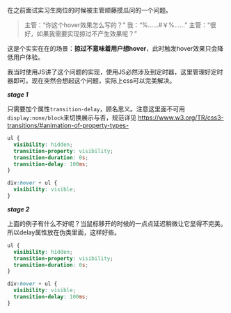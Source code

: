 在之前面试实习生岗位的时候被主管顺藤摸瓜问的一个问题。

> 主管：“你这个hover效果怎么写的？”
我：“%……#￥%……”
主管：“很好，如果我需要实现掠过不产生效果呢？”

这是个实实在在的场景：**掠过不意味着用户想hover**，此时触发hover效果只会降低用户体验。

我当时使用JS讲了这个问题的实现，使用JS必然涉及到定时器，这里管理好定时器即可。现在突然会想起这个问题，实际上css可以完美解决。

***stage 1***

只需要加个属性`transition-delay`，顾名思义。注意这里面不可用`display:none/block`来切换展示与否，规范详见 https://www.w3.org/TR/css3-transitions/#animation-of-property-types-
```css
ul {
  visibility: hidden;
  transition-property: visibility;
  transition-duration: 0s;
  transition-delay: 100ms;
}

div:hover + ul {
  visibility: visible;
}
```
***stage 2***

上面的例子有什么不好呢？当鼠标移开的时候的一点点延迟稍微让它显得不完美。所以delay属性放在伪类里面，这样好些。
```css
ul {
  visibility: hidden;
  transition-property: visibility;
  transition-duration: 0s;
}

div:hover + ul {
  visibility: visible;
  transition-delay: 100ms;
}
```